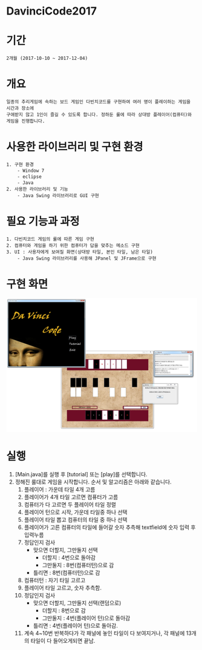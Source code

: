 # DavinciCode2017
# 기간
    2개월 (2017-10-10 ~ 2017-12-04)
# 개요
    일종의 추리게임에 속하는 보드 게임인 다빈치코드를 구현하여 여러 명이 플레이하는 게임을 시간과 장소에 
    구애받지 않고 1인이 즐길 수 있도록 합니다. 정하둔 룰에 따라 상대방 플레이어(컴퓨터)와 게임을 진행합니다.
# 사용한 라이브러리 및 구현 환경
    1. 구현 환경
        - Window 7
        - eclipse
        - Java
    2. 사용한 라이브러리 및 기능
        - Java Swing 라이브러리로 GUI 구현
# 필요 기능과 과정
    1. 다빈치코드 게임의 룰에 따른 게임 구현
    2. 컴퓨터와 게임을 하기 위한 컴퓨터가 답을 맞추는 메소드 구현
    3. UI : 사용자에게 보여질 화면(상대방 타일, 본인 타일, 남은 타일)
        - Java Swing 라이브러리를 사용해 JPanel 및 JFrame으로 구현
        
# 구현 화면
![davinci_code_preview](./image/davinci_code_preview.jpg)

# 실행
1. [Main.java]를 실행 후 [tutorial] 또는 [play]를 선택합니다.
2. 정해진 룰대로 게임을 시작합니다. 순서 및 알고리즘은 아래와 같습니다.
    1. 플레이어 : 가운데 타일 4개 고름
    2. 플레이어가 4개 타일 고르면 컴퓨터가 고름
    3. 컴퓨터가 다 고르면 두 플레이어 타일 정렬
    4. 플레이어 턴으로 시작, 가운데 타일중 하나 선택
    5. 플레이어 타일 뽑고 컴퓨터의 타일 중 하나 선택
    6. 플레이어가 고른 컴퓨터의 타일에 들어갈 숫자 추측해 textfield에 숫자 입력 후 입력누름
    7. 정답인지 검사
	    - 맞으면 더할지, 그만둘지 선택
		    - 더할지 : 4번으로 돌아감
		    - 그만둘지 : 8번(컴퓨터턴)으로 감
	    - 틀리면 : 8번(컴퓨터턴)으로 감
    8. 컴퓨터턴 : 자기 타일 고르고
    9. 플레이어 타일 고르고, 숫자 추측함.
    10. 정답인지 검사
	    - 맞으면 더할지, 그만둘지 선택(랜덤으로)
		    - 더할지 : 8번으로 감
	    	- 그만둘지 : 4번(플레이어 턴)으로 돌아감
	    - 틀리면 : 4번(플레이어 턴)으로 돌아감.
    11. 계속 4~10번 반복하다가 각 패널에 놓인 타일이 다 보여지거나,
        각 패널에 13개의 타일이 다 들어오게되면 끝남.
